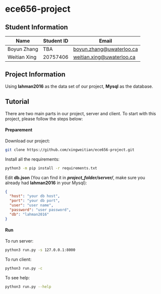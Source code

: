 # ece656-project

## Student Information

Name | Student ID | Email
--- | --- | ---
Boyun Zhang | TBA | boyun.zhang@uwaterloo.ca
Weitian Xing | 20757406 | weitian.xing@uwaterloo.ca

## Project Information

Using **lahman2016** as the data set of our project, **Mysql** as the database.

## Tutorial

There are two main parts in our project, server and client. To start with this project, please follow the steps below:

#### Preparement

Download our project:

```bash
git clone https://github.com/xingweitian/ece656-project.git
```

Install all the requirements:

```bash
python3 -m pip install -r requirements.txt
```

Edit **db.json** (You can find it in ***project_folder/server/***, make sure you already had **lahman2016** in your Mysql):

```json
{
  "host": "your db host",
  "port": "your db port",
  "user": "user name",
  "password": "user password",
  "db": "lahman2016"
}
```

#### Run

To run server:

```bash
python3 run.py -s 127.0.0.1:8000
```

To run client:

```bash
python3 run.py -c
```

To see help:

```bash
python3 run.py --help
```
